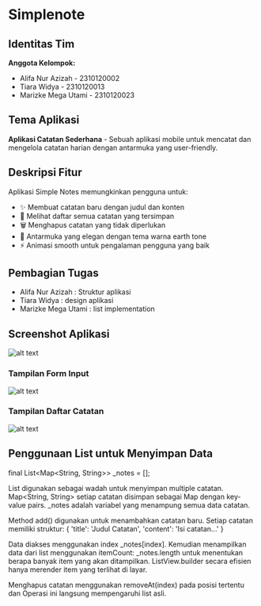 # Simplenote

## Identitas Tim
**Anggota Kelompok:**
- Alifa Nur Azizah - 2310120002
- Tiara Widya - 2310120013
- Marizke Mega Utami - 2310120023

## Tema Aplikasi
**Aplikasi Catatan Sederhana** - Sebuah aplikasi mobile untuk mencatat dan mengelola catatan harian dengan antarmuka yang user-friendly.

## Deskripsi Fitur
Aplikasi Simple Notes memungkinkan pengguna untuk:
- ✨ Membuat catatan baru dengan judul dan konten
- 👀 Melihat daftar semua catatan yang tersimpan
- 🗑️ Menghapus catatan yang tidak diperlukan
- 🎨 Antarmuka yang elegan dengan tema warna earth tone
- ⚡ Animasi smooth untuk pengalaman pengguna yang baik

## Pembagian Tugas
- Alifa Nur Azizah    : Struktur aplikasi
- Tiara Widya         : design aplikasi
- Marizke Mega Utami  : list implementation

## Screenshot Aplikasi

![alt text](<Screenshot - aplikasi.png>)

### Tampilan Form Input

![alt text](<Screenshot - tampilan form input.png>)

### Tampilan Daftar Catatan
![alt text](<Screenshot - tampilan daftar catatan.png>)

## Penggunaan List untuk Menyimpan Data

final List<Map<String, String>> _notes = [];

List digunakan sebagai wadah untuk menyimpan multiple catatan.
Map<String, String> setiap catatan disimpan sebagai Map dengan key-value pairs.
_notes adalah variabel yang menampung semua data catatan.

Method add() digunakan untuk menambahkan catatan baru.
Setiap catatan memiliki struktur:
{
  'title': 'Judul Catatan',
  'content': 'Isi catatan...'
}

Data diakses menggunakan index _notes[index].
Kemudian menampilkan data dari list menggunakan itemCount: _notes.length untuk menentukan berapa banyak item yang akan ditampilkan.
ListView.builder secara efisien hanya merender item yang terlihat di layar.

Menghapus catatan menggunakan removeAt(index) pada posisi tertentu dan
Operasi ini langsung mempengaruhi list asli.

